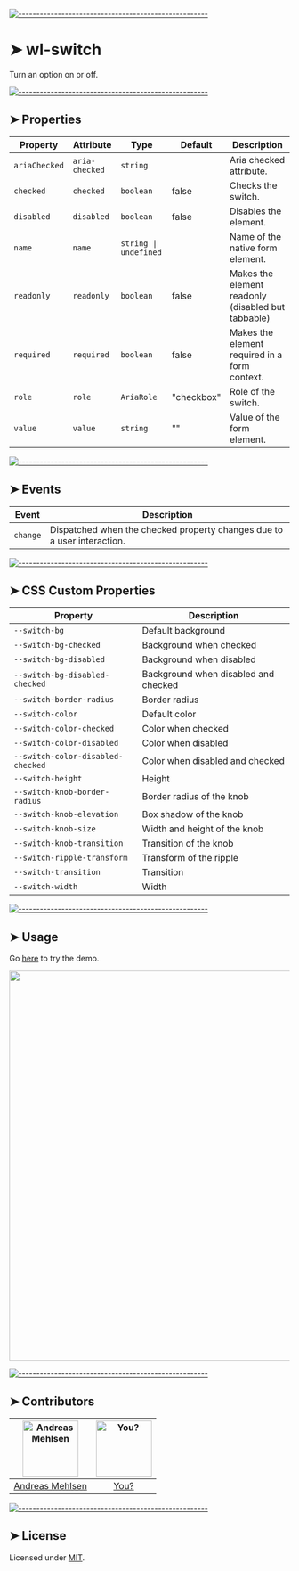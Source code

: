 
[![-----------------------------------------------------](https://raw.githubusercontent.com/andreasbm/readme/master/assets/lines/colored.png)](#wl-switch)

# ➤ wl-switch

Turn an option on or off.


[![-----------------------------------------------------](https://raw.githubusercontent.com/andreasbm/readme/master/assets/lines/colored.png)](#properties)

## ➤ Properties

| Property      | Attribute      | Type                  | Default    | Description                                      |
|---------------|----------------|-----------------------|------------|--------------------------------------------------|
| `ariaChecked` | `aria-checked` | `string`              |            | Aria checked attribute.                          |
| `checked`     | `checked`      | `boolean`             | false      | Checks the switch.                               |
| `disabled`    | `disabled`     | `boolean`             | false      | Disables the element.                            |
| `name`        | `name`         | `string \| undefined` |            | Name of the native form element.                 |
| `readonly`    | `readonly`     | `boolean`             | false      | Makes the element readonly (disabled but tabbable) |
| `required`    | `required`     | `boolean`             | false      | Makes the element required in a form context.    |
| `role`        | `role`         | `AriaRole`            | "checkbox" | Role of the switch.                              |
| `value`       | `value`        | `string`              | ""         | Value of the form element.                       |


[![-----------------------------------------------------](https://raw.githubusercontent.com/andreasbm/readme/master/assets/lines/colored.png)](#events)

## ➤ Events

| Event    | Description                                      |
|----------|--------------------------------------------------|
| `change` | Dispatched when the checked property changes due to a user interaction. |


[![-----------------------------------------------------](https://raw.githubusercontent.com/andreasbm/readme/master/assets/lines/colored.png)](#css-custom-properties)

## ➤ CSS Custom Properties

| Property                          | Description                          |
|-----------------------------------|--------------------------------------|
| `--switch-bg`                     | Default background                   |
| `--switch-bg-checked`             | Background when checked              |
| `--switch-bg-disabled`            | Background when disabled             |
| `--switch-bg-disabled-checked`    | Background when disabled and checked |
| `--switch-border-radius`          | Border radius                        |
| `--switch-color`                  | Default color                        |
| `--switch-color-checked`          | Color when checked                   |
| `--switch-color-disabled`         | Color when disabled                  |
| `--switch-color-disabled-checked` | Color when disabled and checked      |
| `--switch-height`                 | Height                               |
| `--switch-knob-border-radius`     | Border radius of the knob            |
| `--switch-knob-elevation`         | Box shadow of the knob               |
| `--switch-knob-size`              | Width and height of the knob         |
| `--switch-knob-transition`        | Transition of the knob               |
| `--switch-ripple-transform`       | Transform of the ripple              |
| `--switch-transition`             | Transition                           |
| `--switch-width`                  | Width                                |



[![-----------------------------------------------------](https://raw.githubusercontent.com/andreasbm/readme/master/assets/lines/colored.png)](#usage)

## ➤ Usage

Go [here](https://weightless.dev/elements/switch) to try the demo.

<a href="https://weightless.dev/elements/switch" align="center">
  <img src="https://raw.githubusercontent.com/andreasbm/elements/master/screenshots/wl-switch.png" width="700" />
</a>


[![-----------------------------------------------------](https://raw.githubusercontent.com/andreasbm/readme/master/assets/lines/colored.png)](#contributors)

## ➤ Contributors
	

| [<img alt="Andreas Mehlsen" src="https://avatars1.githubusercontent.com/u/6267397?s=460&v=4" width="100">](https://twitter.com/andreasmehlsen) | [<img alt="You?" src="https://joeschmoe.io/api/v1/random" width="100">](https://github.com/andreasbm/weightless/blob/master/CONTRIBUTING.md) |
|:--------------------------------------------------:|:--------------------------------------------------:|
| [Andreas Mehlsen](https://twitter.com/andreasmehlsen) | [You?](https://github.com/andreasbm/weightless/blob/master/CONTRIBUTING.md) |


[![-----------------------------------------------------](https://raw.githubusercontent.com/andreasbm/readme/master/assets/lines/colored.png)](#license)

## ➤ License
	
Licensed under [MIT](https://opensource.org/licenses/MIT).
